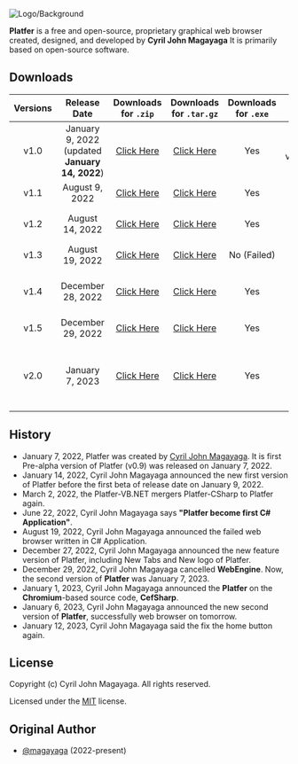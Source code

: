 ![Logo/Background](https://github.com/Platfer/Platfer/blob/main/Platfer.png)

**Platfer** is a free and open-source, proprietary graphical web browser created, designed, and developed by **Cyril John Magayaga** It is primarily based on open-source software.

## Downloads
| **Versions** | **Release Date** | **Downloads for `.zip`** | **Downloads for `.tar.gz`** | **Downloads for `.exe`** | **Visual Studio** version | Notes |
|:-:|:-:|:-:|:-:|:-:|:-:|:-:|
| v1.0 | January 9, 2022 (updated **January 14, 2022**) | [Click Here](https://github.com/Platfer/Platfer/archive/refs/tags/v1.0.zip) | [Click Here](https://github.com/Platfer/Platfer/archive/refs/tags/v1.0.tar.gz) | Yes | **(v17.0.2)** v17.0.31919.166 | First **Visual Basic .NET** Application |
| v1.1 | August 9, 2022 | [Click Here](https://github.com/Platfer/Platfer/archive/refs/tags/v1.1.zip) | [Click Here](https://github.com/Platfer/Platfer/archive/refs/tags/v1.1.tar.gz) | Yes | **(v17.2.6)** 17.2.32630.192 | First **C#** Application |
| v1.2 | August 14, 2022 | [Click Here](https://github.com/Platfer/Platfer/archive/refs/tags/v1.2.zip) | [Click Here](https://github.com/Platfer/Platfer/archive/refs/tags/v1.2.tar.gz) | Yes | **(v17.2.6)** 17.2.32630.192 | First Redesign of Platfer |
| v1.3 | August 19, 2022 | [Click Here](https://github.com/Platfer/Platfer/archive/refs/tags/v1.3.zip) | [Click Here](https://github.com/Platfer/Platfer/archive/refs/tags/v1.3.tar.gz) | No (Failed) | **(v17.3.0)** 17.3.32804.467 | First Fix bugs |
| v1.4 | December 28, 2022 | [Click Here](https://github.com/Platfer/Platfer/archive/refs/tags/v1.4.zip) | [Click Here](https://github.com/Platfer/Platfer/archive/refs/tags/v1.4.tar.gz) | Yes | **(17.4.3)** 17.4.33205.214 | New tabs and New logo of Platfer |
| v1.5 | December 29, 2022 | [Click Here](https://github.com/Platfer/Platfer/archive/refs/tags/v1.5.zip) | [Click Here](https://github.com/Platfer/Platfer/archive/refs/tags/v1.5.tar.gz) | Yes | **(17.4.3)** 17.4.33205.214 | Second Fix bugs |
| v2.0 | January 7, 2023 | [Click Here](https://github.com/Platfer/Platfer/archive/refs/tags/v2.0.zip) | [Click Here](https://github.com/Platfer/Platfer/archive/refs/tags/v2.0.tar.gz) | Yes | **(17.4.3)** 17.4.33205.214 | New version of Platfer and Chromium-based web browser|

## History

  * January 7, 2022, Platfer was created by [Cyril John Magayaga](https://github.com/magayaga). It is first Pre-alpha version of Platfer (v0.9) was released on January 7, 2022.
  * January 14, 2022, Cyril John Magayaga announced the new first version of Platfer before the first beta of release date on January 9, 2022.
  * March 2, 2022, the Platfer-VB.NET mergers Platfer-CSharp to Platfer again.
  * June 22, 2022, Cyril John Magayaga says **"Platfer become first C# Application"**.
  * August 19, 2022, Cyril John Magayaga announced the failed web browser written in C# Application.
  * December 27, 2022, Cyril John Magayaga announced the new feature version of Platfer, including New Tabs and New logo of Platfer.
  * December 29, 2022, Cyril John Magayaga cancelled **WebEngine**. Now, the second version of **Platfer** was January 7, 2023.
  * January 1, 2023, Cyril John Magayaga announced the **Platfer** on the **Chromium**-based source code, **CefSharp**.
  * January 6, 2023, Cyril John Magayaga announced the new second version of **Platfer**, successfully web browser on tomorrow.
  * January 12, 2023, Cyril John Magayaga said the fix the home button again.

## License

Copyright (c) Cyril John Magayaga. All rights reserved.

Licensed under the [MIT](https://github.com/Platfer/Platfer/blob/main/LICENSE) license.

## Original Author
* [@magayaga](https://github.com/magayaga) (2022-present)
